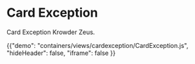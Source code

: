 # Card Exception

<p class="description">Card Exception Krowder Zeus.</p>

{{"demo": "containers/views/cardexception/CardException.js", "hideHeader": false, "iframe": false }}
